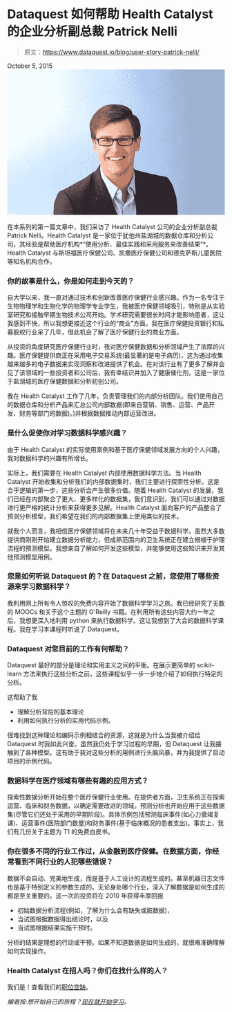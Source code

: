 # Dataquest 如何帮助 Health Catalyst 的企业分析副总裁 Patrick Nelli

> 原文：<https://www.dataquest.io/blog/user-story-patrick-nelli/>

October 5, 2015![](img/f5b054ab1ae3125eb2ee7f43ca562a5a.png)

在本系列的第一篇文章中，我们采访了 Health Catalyst 公司的企业分析副总裁 Patrick Nelli。Health Catalyst 是一家位于犹他州盐湖城的数据仓库和分析公司，其经验是帮助医疗机构*“使用分析、最佳实践和采用服务来改善结果”*。Health Catalyst 与斯坦福医疗保健公司、凯撒医疗保健公司和德克萨斯儿童医院等知名机构合作。

### 你的故事是什么，你是如何走到今天的？

自大学以来，我一直对通过技术和创新改善医疗保健行业感兴趣。作为一名专注于生物物理学和生物化学的物理学专业学生，我被医疗保健领域吸引，特别是从实验室研究和接触早期生物技术公司开始。学术研究需要很长时间才能影响患者，这让我感到不快，所以我想更接近这个行业的“商业”方面。我在医疗保健投资银行和私募股权行业呆了几年，借此机会了解了医疗保健行业的商业方面。

从投资的角度研究医疗保健行业时，我对医疗保健数据和分析领域产生了浓厚的兴趣。医疗保健提供商正在采用电子交易系统(最显著的是电子病历)，这为通过收集越来越多的电子数据来实现洞察和改进提供了机会。在对该行业有了更多了解并会见了该领域的一些投资者和公司后，我有幸结识并加入了健康催化剂，这是一家位于盐湖城的医疗保健数据和分析初创公司。

我在 Health Catalyst 工作了几年，负责管理我们的内部分析团队。我们使用自己的数据仓库和分析产品来汇总公司内部数据(即来自营销、销售、运营、产品开发、财务等部门的数据)。)并根据数据推动内部运营改进。

### 是什么促使你对学习数据科学感兴趣？

由于 Health Catalyst 的实际使用案例和基于医疗保健领域发展方向的个人兴趣，我对数据科学的兴趣有所增长。

实际上，我们需要在 Health Catalyst 内部使用数据科学方法。当 Health Catalyst 开始收集和分析我们的内部数据集时，我们主要进行探索性分析。这是合乎逻辑的第一步，这些分析会产生很多价值。随着 Health Catalyst 的发展，我们已经在内部聚合了更大、更多样化的数据集，我们意识到，我们可以通过对数据进行更严格的统计分析来获得更多见解。Health Catalyst 面向客户的产品整合了预测分析模型，我们希望在我们的内部数据集上使用类似的技术。

就我个人而言，我相信医疗保健领域将在未来几十年受益于数据科学。虽然大多数提供商刚刚开始建立数据分析能力，但成熟范围内的卫生系统正在建立根植于护理流程的预测模型。我想亲自了解如何开发这些模型，并能够使用这些知识来开发其他预测模型用例。

### 您是如何听说 Dataquest 的？在 Dataquest 之前，您使用了哪些资源来学习数据科学？

我利用网上所有令人惊叹的免费内容开始了数据科学学习之旅。我已经研究了无数的 MOOCs 和关于这个主题的 O'Reilly 书籍。在利用所有这些内容大约一年之后，我想更深入地利用 python 来执行数据科学。这让我想到了大会的数据科学课程。我在学习本课程时听说了 Dataquest。

### Dataquest 对您目前的工作有何帮助？

Dataquest 最好的部分是理论和实用主义之间的平衡。在展示更简单的 scikit-learn 方法来执行这些分析之前，这些课程似乎一步一步地介绍了如何执行特定的分析。

这帮助了我

*   理解分析背后的基本理论
*   利用如何执行分析的实用代码示例。

很难找到这种理论和编码示例相结合的资源，这就是为什么当我被介绍给 Dataquest 时我如此兴奋。虽然我仍处于学习过程的早期，但 Dataquest 让我接触到了各种模型。这有助于我对这些分析的用例进行头脑风暴，并为我提供了启动项目的示例代码。

### 数据科学在医疗领域有哪些有趣的应用方式？

探索性数据分析开始在整个医疗保健行业使用。在提供者方面，卫生系统正在探索运营、临床和财务数据，以确定需要改进的领域。预测分析也开始应用于这些数据集(尽管它们还处于采用的早期阶段)。具体示例包括预测临床事件(如心力衰竭复课)、运营事件(医院部门数量)和财务事件(基于临床概况的患者支出)。事实上，我们有几份关于主题为 T1 的免费白皮书。

### 你在很多不同的行业工作过，从金融到医疗保健。在数据方面，你经常看到不同行业的人犯哪些错误？

数据不会自动、完美地生成，而是基于人工设计的流程生成的。甚至机器日志文件也是基于特别定义的参数生成的。无论身处哪个行业，深入了解数据是如何生成的都是至关重要的。这一次的投资将在 2010 年获得丰厚回报

*   初始数据分析流程(例如，了解为什么会有缺失或脏数据)，
*   当试图根据数据得出结论时，以及
*   当试图根据结果实施干预时。

分析的结果是理想的行动或干预。如果不知道数据是如何生成的，就很难准确理解如何实现操作。

### Health Catalyst 在招人吗？你们在找什么样的人？

我们是！查看我们的[职位空缺](https://www.healthcatalyst.com/company/careers/)。

*编者按:想开始自己的旅程？[现在就开始学习](https://www.dataquest.io/)。*
